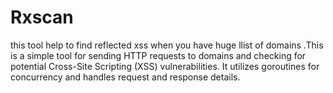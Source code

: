 # Rxscan
this tool help to find reflected xss when you have huge llist of domains .This is a simple tool for sending HTTP requests to domains and checking for potential Cross-Site Scripting (XSS) vulnerabilities. It utilizes goroutines for concurrency and handles request and response details.

